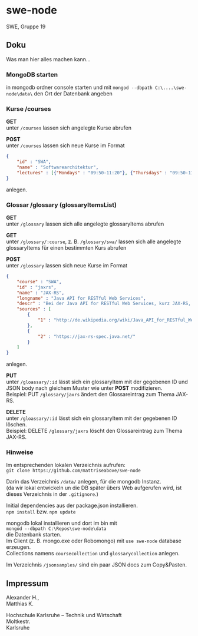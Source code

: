 # swe-node
SWE, Gruppe 19


## Doku

Was man hier alles machen kann...

### MongoDB starten
in mongodb ordner console starten und mit `mongod --dbpath C:\....\swe-node\data\` den Ort der Datenbank angeben


### Kurse /courses

__GET__  
unter `/courses` lassen sich angelegte Kurse abrufen  

__POST__  
unter `/courses` lassen sich neue Kurse im Format

``` json
{
    "id" : "SWA",
    "name" : "Softwarearchitektur",
    "lectures" : [{"Mondays" : "09:50-11:20"}, {"Thursdays" : "09:50-11:20"}]
}
```

anlegen.  


### Glossar /glossary (glossaryItemsList)

__GET__  
unter `/glossary` lassen sich alle angelegte glossaryItems abrufen  

__GET__  
unter `/glossary/:course`, z. B. `/glossary/swa/` lassen sich alle angelegte glossaryItems für einen bestimmten Kurs abrufen  

__POST__  
unter `/glossary` lassen sich neue Kurse im Format

``` json
{
    "course" : "SWA",
    "id" : "jaxrs",
    "name" : "JAX-RS",
    "longname" : "Java API for RESTful Web Services",
    "descr" : "Bei der Java API for RESTful Web Services, kurz JAX-RS, handelt es sich um ...",
    "sources" : [ 
        {
            "1" : "http://de.wikipedia.org/wiki/Java_API_for_RESTful_Web_Services"
        },
        {
            "2" : "https://jax-rs-spec.java.net/"
        }
    ]
}
```

anlegen.  

__PUT__  
unter `/gloassary/:id` lässt sich ein glossaryItem mit der gegebenen ID und JSON body nach gleichem Muster wie unter **POST** modifizieren.  
Beispiel: PUT `/glossary/jaxrs` ändert den Glossareintrag zum Thema JAX-RS.  


__DELETE__  
unter `/gloassary/:id` lässt sich ein glossaryItem mit der gegebenen ID löschen.  
Beispiel: DELETE `/glossary/jaxrs` löscht den Glossareintrag zum Thema JAX-RS.  


### Hinweise

Im entsprechenden lokalen Verzeichnis aufrufen:  
`git clone https://github.com/mattriseabove/swe-node`  

Darin das Verzeichnis `/data/` anlegen, für die mongodb Instanz.  
(da wir lokal entwickeln un die DB später übers Web aufgerufen wird, ist dieses Verzeichnis in der `.gitignore`.)  

Initial dependencies aus der package.json installieren.  
`npm install` bzw. `npm update`

mongodb lokal installieren und dort im bin mit  
`mongod --dbpath C:\Repos\swe-node\data`  
die Datenbank starten.  
Im Client (z. B. mongo.exe oder Robomongo) mit `use swe-node` database erzeugen.  
Collections namens `coursecollection` und `glossarycollection` anlegen.  

Im Verzeichnis `/jsonsamples/` sind ein paar JSON docs zum Copy&Pasten.  


## Impressum

Alexander H.,  
Matthias K.

Hochschule Karlsruhe – Technik und Wirtschaft  
Moltkestr.  
Karlsruhe 